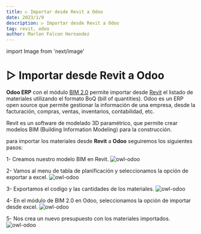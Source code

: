 ```yaml
---
title: ▷ Importar desde Revit a Odoo
date: 2023/1/9
description: ▷ Importar desde Revit a Odoo
tag: revit, odoo
author: Marlon Falcon Hernandez
---
```

import Image from 'next/image'

# ▷ Importar desde Revit a Odoo

**Odoo ERP** con el módulo [BIM 2.0](/posts/odoo-construccion) permite importar desde [Revit](/posts/revit) el listado de materiales utilizando el formato BoQ (bill of quantities). Odoo es un ERP open source que permite gestionar la información de una empresa, desde la facturación, compras, ventas, inventarios, contabilidad, etc. 

Revit es un software de modelado 3D paramétrico, que permite crear modelos BIM (Building Information Modeling) para la construcción.

para importar los materiales desde **Revit** a **Odoo** seguiremos los siguientes pasos:

1- Creamos nuestro modelo BIM en Revit.
<Image
  src="/images/posts/odoo-revit-a1.png"
  alt="owl-odoo"
  width={1142}
  height={590}
  priority
  className="next-image"
/>


2- Vamos al menu de tabla de planificación y seleccionamos la opción de exportar a excel.
<Image
  src="/images/posts/odoo-revit-a2.png"
  alt="owl-odoo"
  width={1142}
  height={590}
  priority
  className="next-image"
/>

3- Exportamos el codigo y las cantidades de los materiales.
<Image
  src="/images/posts/odoo-revit-a3.png"
  alt="owl-odoo"
  width={1142}
  height={590}
  priority
  className="next-image"
/>

4- En el módulo de BIM 2.0 en Odoo, seleccionamos la opción de importar desde excel.
<Image
  src="/images/posts/odoo-revit-a4.png"
  alt="owl-odoo"
  width={1142}
  height={590}
  priority
  className="next-image"
/>

5- Nos crea un nuevo presupuesto con los materiales importados.
<Image
  src="/images/posts/odoo-revit-a5.png"
  alt="owl-odoo"
  width={1142}
  height={590}
  priority
  className="next-image"
/>